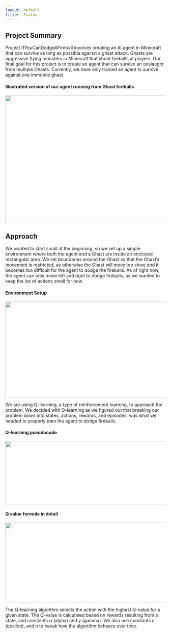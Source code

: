 ```yaml
---
layout: default
title:  Status
---
```


## Project Summary
Project IfYouCanDodgeAFireball involves creating an AI agent in Minecraft that can survive as long as possible against a ghast attack. Ghasts are aggressive flying monsters in Minecraft that shoot fireballs at players. Our final goal for this project is to create an agent that can survive an onslaught from multiple Ghasts. Currently, we have only trained an agent to survive against one immobile ghast.
 
#### Illustrated version of our agent running from Ghast fireballs
<img src="http://i.imgur.com/Mt1oxS9.jpg" width="600" height="400"/>
 
## Approach
We wanted to start small at the beginning, so we set up a simple environment where both the agent and a Ghast are inside an enclosed rectangular area. We set boundaries around the Ghast so that the Ghast’s movement is restricted, as otherwise the Ghast will move too close and it becomes too difficult for the agent to dodge the fireballs. As of right now, the agent can only move left and right to dodge fireballs, as we wanted to keep the list of actions small for now.

#### Environment Setup
<img src="http://i.imgur.com/7fP5THM.png" width="600" height="300"/>

We are using Q-learning, a type of reinforcement learning, to approach the problem. We decided with Q-learning as we figured out that breaking our problem down into states, actions, rewards, and episodes, was what we needed to properly train the agent to dodge fireballs.
 
#### Q-learning pseudocode
<img src="http://i.imgur.com/oi6jv72.png" width="670" height="200"/>
 
#### Q value formula in detail
<img src="http://i.imgur.com/7o9qCr5.png" width="600" height="250"/>
 
The Q-learning algorithm selects the action with the highest Q-value for a given state. The Q-value is calculated based on rewards resulting from a state, and constants α (alpha) and γ (gamma). We also use constants ε (epsilon), and n to tweak how the algorithm behaves over time.
